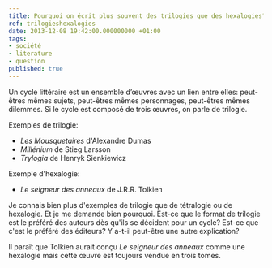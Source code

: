 ```yaml
---
title: Pourquoi on écrit plus souvent des trilogies que des hexalogies?
ref: trilogieshexalogies
date: 2013-12-08 19:42:00.000000000 +01:00
tags:
- société
- literature
- question
published: true
---
```


Un cycle littéraire est un ensemble d’œuvres avec un lien entre elles: peut-êtres mêmes sujets, peut-êtres mêmes personnages, peut-êtres mêmes dilemmes. Si le cycle est composé de trois œuvres, on parle de trilogie.

Exemples de trilogie:

-   *Les Mousquetaires* d'Alexandre Dumas
-   *Millénium* de Stieg Larsson
-   *Trylogia* de Henryk Sienkiewicz

Exemple d'hexalogie:

-   *Le seigneur des anneaux* de J.R.R. Tolkien

Je connais bien plus d'exemples de trilogie que de tétralogie ou de hexalogie. Et je me demande bien pourquoi. Est-ce que le format de trilogie est le préféré des auteurs dès qu'ils se décident pour un cycle? Est-ce que c'est le préféré des éditeurs? Y a-t-il peut-être une autre explication?

Il paraît que Tolkien aurait conçu *Le seigneur des anneaux* comme une hexalogie mais cette œuvre est toujours vendue en trois tomes.
